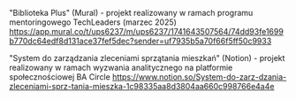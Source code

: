 "Biblioteka Plus" (Mural) - projekt realizowany w ramach programu mentoringowego TechLeaders (marzec 2025)
https://app.mural.co/t/ups6237/m/ups6237/1741643507564/74dd93fe1699b770dc64edf8d131ace37fef5dec?sender=uf7935b5a70f66f5ff50c9933

"System do zarządzania zleceniami sprzątania mieszkań" (Notion) - projekt realizowany w ramach wyzwania analitycznego na platformie społecznościowej BA Circle
https://www.notion.so/System-do-zarz-dzania-zleceniami-sprz-tania-mieszka-1c98335aa8d3804aa660c998766e4a4e 
